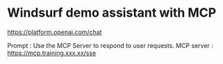 # Windsurf demo assistant with MCP

https://platform.openai.com/chat

Prompt : Use the MCP Server to respond to user requests.
MCP server : https://mcp.training.xxx.xx/sse

